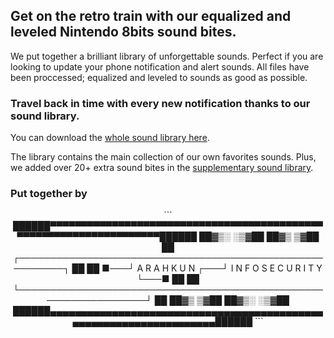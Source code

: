 ##  Get on the retro train with our equalized and leveled Nintendo 8bits sound bites. 

We put together a brilliant library of unforgettable sounds.
Perfect if you are looking to update your phone notification and alert sounds. 
All files have been proccessed; equalized and leveled to sounds as good as possible.

### Travel back in time with every new notification thanks to our sound library.

You can download the [whole sound library here](https://github.com/arahkun/sound_library-nintendo_8bits-super_mario-notifications_and_alerts/archive/master.zip).

The library contains the main collection of our own favorites sounds. 
Plus, we added over 20+ extra sound bites in the [supplementary sound library](https://github.com/arahkun/sound_library-nintendo_8bits-super_mario-notifications_and_alerts/tree/master/supplementary_sound_library).



### Put together by
<center>
```
        ██████▀▀▀▀▀▀▀▀▀▀▀▀▀▀▀▀▀▀▀▀▀▀▀▀▀▀▀▀▀▀▀▀▀▀▀▀▀▀▀▀▀▀▀▀▀▀▀▀▀▀▀▀▀▀▀▀▀▀▀▀▀▀▀▀▀▀▀██████
        ██▓▒░                                                                     ░▒▓██
        ██▓▒                                                                       ▒▓██
        ██        ┌─────────────────────────────────────────────────────────┐        ██
        ██    ■───┘        A R A H K U N  ┌───┘  I N F O S E C U R I T Y    └───■    ██
        ██    └─────────────────────────────────────────────────────────────────┘    ██
        ██▓▒                                                                       ▒▓██
        ██▓▒░                                                                     ░▒▓██
        ██████▄▄▄▄▄▄▄▄▄▄▄▄▄▄▄▄▄▄▄▄▄▄▄▄▄▄▄▄▄▄▄▄▄▄▄▄▄▄▄▄▄▄▄▄▄▄▄▄▄▄▄▄▄▄▄▄▄▄▄▄▄▄▄▄▄▄▄██████
```
</center>
